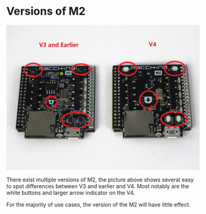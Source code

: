 # Versions of M2

![Image showing differences between M2 versions 3 and earlier and version 4](../.gitbook/assets/m2_version_differences.JPG)

There exist multiple versions of M2, the picture above shows several easy to spot differences between V3 and earlier and V4. Most notably are the white buttons and larger arrow indicator on the V4.

For the majority of use cases, the version of the M2 will have little effect.

